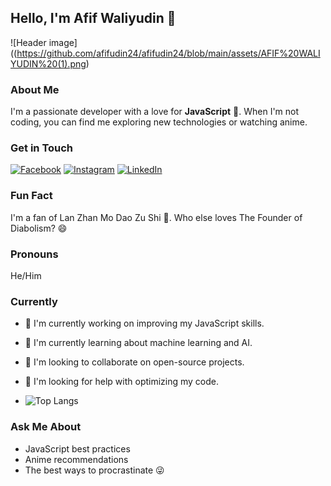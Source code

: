 ## Hello, I'm Afif Waliyudin 👋
![Header image]((https://github.com/afifudin24/afifudin24/blob/main/assets/AFIF%20WALIYUDIN%20(1).png)

### About Me

I'm a passionate developer with a love for **JavaScript** 🚀. When I'm not coding, you can find me exploring new technologies or watching anime.

### Get in Touch
[![](https://github.com/shikhar1020jais1/Git-Social/blob/master/Icons/Facebook.png (Facebook))][1]
[![](https://github.com/shikhar1020jais1/Git-Social/blob/master/Icons/Instagram.png (Instagram))][2]
[![](https://github.com/shikhar1020jais1/Git-Social/blob/master/Icons/LinkedIn.png (LinkedIn))][3]

[1]: https://www.facebook.com/your-facebook-username
[2]: https://www.instagram.com/your-instagram-username
[3]: https://www.linkedin.com/in/your-linkedin-username

### Fun Fact

I'm a fan of Lan Zhan Mo Dao Zu Shi 🎯. Who else loves The Founder of Diabolism? 😄

### Pronouns

He/Him

### Currently

* 🔭 I'm currently working on improving my JavaScript skills.
* 🌱 I'm currently learning about machine learning and AI.
* 👯 I'm looking to collaborate on open-source projects.
* 🤔 I'm looking for help with optimizing my code.

* ![Top Langs](https://github-readme-stats.vercel.app/api/top-langs/?username=afifudin24&hide=TeX&layout=compact)

### Ask Me About

* JavaScript best practices
* Anime recommendations
* The best ways to procrastinate 😜
